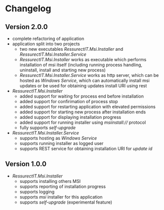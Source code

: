 # Changelog

## Version 2.0.0

- complete refactoring of application
- application split into two projects
   - two new executables *RessurectIT.Msi.Installer* and *RessurectIT.Msi.Installer.Service*
   - *RessurectIT.Msi.Installer* works as executable which performs installation of msi itself (including running process handling, uninstall, install and starting new process)
   - *RessurectIT.Msi.Installer.Service* works as http server, which can be hosted as *Windows Service*, which can automatically install msi updates or be used for obtaining updates install URI using rest
- *RessurectIT.Msi.Installer*
   - added support for waiting for process end before installation
   - added support for confirimation of process stop
   - added support for restarting application with elevated permissions
   - added support for starting new process after installation ends
   - added support for displaying installation progress
   - added support for running installer using *msiinstall://* protocol
   - fully supports *self-upgrade*
- *RessurectIT.Msi.Installer.Service*
   - supports hosting as *Windows Service*
   - supports running installer as logged user
   - supports REST service for obtaining installation URI for *update id*

## Version 1.0.0

- *RessurectIT.Msi.Installer*
   - supports installing others MSI
   - supports reporting of installation progress
   - supports logging
   - supports *msi* installer for this application
   - supports *self-upgrade* (experimental feature)